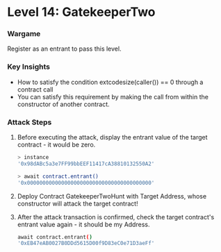 # Level 14: GatekeeperTwo

### Wargame
Register as an entrant to pass this level.

### Key Insights
* How to satisfy the condition extcodesize(caller()) == 0 through a contract call
* You can satisfy this requirement by making the call from within the constructor of another contract.

### Attack Steps
1. Before executing the attack, display the entrant value of the target contract - it would be zero.
    ```bash
    > instance
    '0x98dABc5a3e7FF99bbEEF11417cA38810132550A2'

    > await contract.entrant()
    '0x0000000000000000000000000000000000000000'
    ```

2. Deploy Contract GatekeeperTwoHunt with Target Address, whose constructor will attack the target contract!

3. After the attack transaction is confirmed, check the target contract's entrant value again - it should be my Address.
    ```bash
    await contract.entrant()
    '0xEB47eAB0027B0DDd5615D00f9D83eC0e71D3aeFf'
    ```
